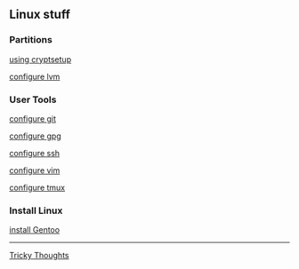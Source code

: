 
<h2> Linux stuff</h2>

<h3> Partitions </h3>

[using cryptsetup](./linux/cryptsetup.md)

[configure lvm](./linux/lvm.md)

<h3> User Tools </h3>

[configure git](./linux/git.md)

[configure gpg](./linux/gpg.md)

[configure ssh](./linux/ssh.md)

[configure vim](./linux/vim.md)

[configure tmux](./linux/tmux.md)

<h3> Install Linux </h3>

[install Gentoo](./distros/gentoo.md)

---

[Tricky Thoughts](./github/thoughts.md)

